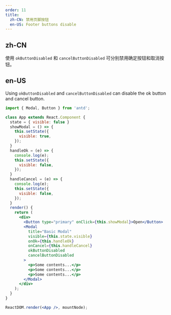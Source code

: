```yaml
---
order: 11
title:
  zh-CN: 禁用页脚按钮
  en-US: Footer buttons disable
---
```


## zh-CN

使用 `okButtonDisabled` 和 `cancelButtonDisabled` 可分别禁用确定按钮和取消按钮。

## en-US

Using `okButtonDisabled` and `cancelButtonDisabled` can disable the ok button and cancel button.

````jsx
import { Modal, Button } from 'antd';

class App extends React.Component {
  state = { visible: false }
  showModal = () => {
    this.setState({
      visible: true,
    });
  }
  handleOk = (e) => {
    console.log(e);
    this.setState({
      visible: false,
    });
  }
  handleCancel = (e) => {
    console.log(e);
    this.setState({
      visible: false,
    });
  }
  render() {
    return (
      <div>
        <Button type="primary" onClick={this.showModal}>Open</Button>
        <Modal
          title="Basic Modal"
          visible={this.state.visible}
          onOk={this.handleOk}
          onCancel={this.handleCancel}
          okButtonDisabled
          cancelButtonDisabled
        >
          <p>Some contents...</p>
          <p>Some contents...</p>
          <p>Some contents...</p>
        </Modal>
      </div>
    );
  }
}

ReactDOM.render(<App />, mountNode);
